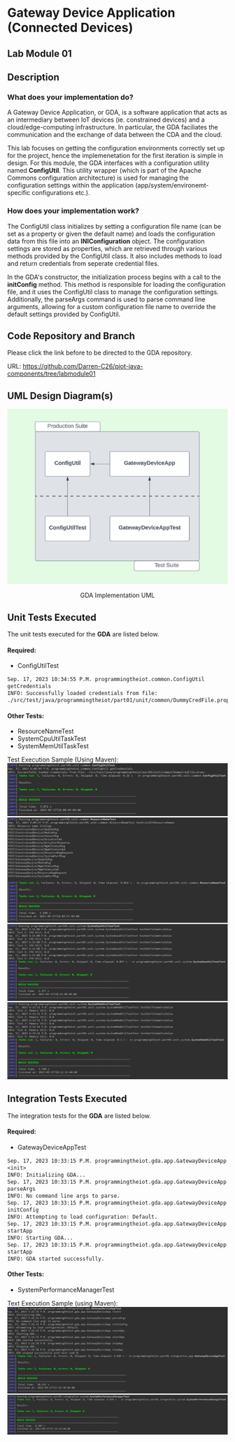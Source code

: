 # Gateway Device Application (Connected Devices)

## Lab Module 01

## Description
### What does your implementation do?
A Gateway Device Application, or GDA, is a software application that acts as an intermediary between IoT devices (ie. constrained devices) and a cloud/edge-computing infrastructure. In particular, the GDA faciliates the communication and the exchange of data between the CDA and the cloud.

This lab focuses on getting the configuration environments correctly set up for the project, hence the implemenetation for the first iteration is simple in design. For this module, the GDA interfaces with a configuration utility named <b>ConfigUtil</b>. This utility wrapper (which is part of the Apache Commons configuration architecture) is used for managing the configuration settings within the application (app/system/environemt-specific configurations etc.).

### How does your implementation work?

The ConfigUtil class initializes by setting a configuration file name (can be set as a property or given the default name) and loads the configuration data from this file into an <b>INIConfiguration</b> object. The configuration settings are stored as properties, which are retrieved through various methods provided by the ConfigUtil class. It also includes methods to load and return credentials from seperate credential files.

In the GDA's constructor, the initialization process begins with a call to the <b>initConfig</b> method. This method is responsible for loading the configuration file, and it uses the ConfigUtil class to manage the configuration settings. Additionally, the parseArgs command is used to parse command line arguments, allowing for a custom configuration file name to override the default settings provided by ConfigUtil.

## Code Repository and Branch
Please click the link before to be directed to the GDA repository.

URL: https://github.com/Darren-C26/piot-java-components/tree/labmodule01

## UML Design Diagram(s)
![GDA Implementation UML](image-7.png)
<p style="text-align: center;">GDA Implementation UML</p>

## Unit Tests Executed
The unit tests executed for the <b>GDA</b> are listed below.
#### Required:
 - ConfigUtilTest
```
Sep. 17, 2023 10:34:55 P.M. programmingtheiot.common.ConfigUtil getCredentials
INFO: Successfully loaded credentials from file: ./src/test/java/programmingtheiot/part01/unit/common/DummyCredFile.props
```
#### Other Tests:
 - ResourceNameTest
 - SystemCpuUtilTaskTest
 - SystemMemUtilTaskTest

Test Execution Sample (Using Maven):
![ConfigUtilTest](image-2.png)
![ResourceNameTest](image-3.png)
![SystemCpuUtilTaskTest](image-4.png)
![SystemMemUtilTaskTest](image-5.png)

## Integration Tests Executed
The integration tests for the <b>GDA</b> are listed below.

#### Required:
 - GatewayDeviceAppTest
```
Sep. 17, 2023 10:33:15 P.M. programmingtheiot.gda.app.GatewayDeviceApp <init>
INFO: Initializing GDA...
Sep. 17, 2023 10:33:15 P.M. programmingtheiot.gda.app.GatewayDeviceApp parseArgs
INFO: No command line args to parse.
Sep. 17, 2023 10:33:15 P.M. programmingtheiot.gda.app.GatewayDeviceApp initConfig
INFO: Attempting to load configuration: Default.
Sep. 17, 2023 10:33:15 P.M. programmingtheiot.gda.app.GatewayDeviceApp startApp
INFO: Starting GDA...
Sep. 17, 2023 10:33:15 P.M. programmingtheiot.gda.app.GatewayDeviceApp startApp
INFO: GDA started successfully.
```

#### Other Tests:
 - SystemPerformanceManagerTest

Text Execution Sample (using Maven):
![GatewayDeviceAppTest](image.png)
![SystemPerformanceManagerTest](image-1.png)
